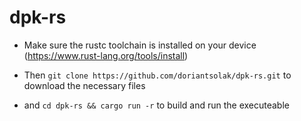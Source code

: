 # dpk-rs

- Make sure the rustc toolchain is installed on your device (https://www.rust-lang.org/tools/install)

- Then `git clone https://github.com/doriantsolak/dpk-rs.git` to download the necessary files

- and `cd dpk-rs && cargo run -r` to build and run the executeable
